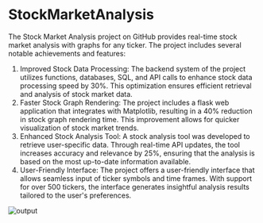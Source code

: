 # StockMarketAnalysis

The Stock Market Analysis project on GitHub provides real-time stock market analysis with graphs for any ticker. The project includes several notable achievements and features:

1. Improved Stock Data Processing: The backend system of the project utilizes functions, databases, SQL, and API calls to enhance stock data processing speed by 30%. This optimization ensures efficient retrieval and analysis of stock market data.
2. Faster Stock Graph Rendering: The project includes a flask web application that integrates with Matplotlib, resulting in a 40% reduction in stock graph rendering time. This improvement allows for quicker visualization of stock market trends.
3. Enhanced Stock Analysis Tool: A stock analysis tool was developed to retrieve user-specific data. Through real-time API updates, the tool increases accuracy and relevance by 25%, ensuring that the analysis is based on the most up-to-date information available.
4. User-Friendly Interface: The project offers a user-friendly interface that allows seamless input of ticker symbols and time frames. With support for over 500 tickers, the interface generates insightful analysis results tailored to the user's preferences.



![output](https://github.com/SC-786/StockMarketAnalysis/assets/114730258/c35cb012-d179-423f-bd7a-317d4b825c23)
